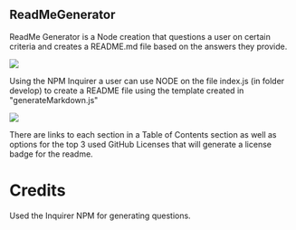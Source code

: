 ## ReadMeGenerator

ReadMe Generator is a Node creation that questions a user on certain criteria and creates a README.md file based on the answers they provide.


<img src="https://github.com/csbryant/ReadMeGenerator/blob/master/Develop/Assets/Images/Untitled_%20Aug%2031,%202020%201_09%20PM.gif?raw=true" />

Using the NPM Inquirer a user can use NODE on the file index.js (in folder develop) to create a README file using the template created in "generateMarkdown.js"

<img src="https://github.com/csbryant/ReadMeGenerator/blob/master/Develop/Assets/Images/Untitled_%20Aug%2031,%202020%201_13%20PM.gif?raw=true" />

There are links to each section in a Table of Contents section as well as options for the top 3 used GitHub Licenses that will generate a license badge for the readme.


# Credits

Used the Inquirer NPM for generating questions.
